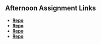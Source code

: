 ## Afternoon Assignment Links

* **[Repo](https://github.com/Levi-T2/fs-journal)**
* **[Repo](https://github.com/Levi-T2/coolsite)**
* **[Repo](https://github.com/Levi-T2/clonesite)**
* **[Repo](https://github.com/mattwong91/partner-clone)**
